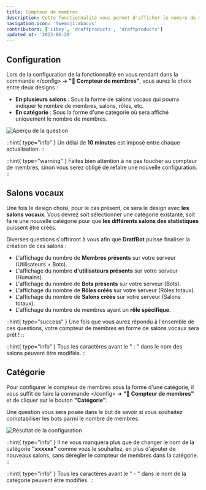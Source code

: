 ```yaml
---
title: Compteur de membres
description: Cette fonctionnalité vous permet d'afficher le nombre de membres présents sur votre serveur.
navigation.icon: 'twemoji:abacus'
contributors: ['iibey', 'draftproducts', 'draftproducts']
updated_at: '2023-06-28'
---
```


## Configuration

Lors de la configuration de la fonctionnalité en vous rendant dans la commande \</config> ➜ **"🧮 Compteur de membres"**, vous aurez le choix entre deux designs :

- **En plusieurs salons** : Sous la forme de salons vocaux qui pourra indiquer le nombre de membres, salons, rôles, etc.
- **En catégorie** : Sous la forme d'une catégorie où sera affiché uniquement le nombre de membres.

![Aperçu de la question](../assets/membercount/membercount1.png)

::hint{ type="info" }
  Un délai de **10 minutes** est imposé entre chaque actualisation.
::

::hint{ type="warning" }
  Faites bien attention à ne pas toucher au compteur de membres, sinon vous serez obligé de refaire une nouvelle configuration.
::

## Salons vocaux

Une fois le design choisi, pour le cas présent, ce sera le design avec **les salons vocaux**. Vous devrez soit sélectionner une catégorie existante, soit faire une nouvelle catégorie pour que **les différents salons des statistiques** puissent être créés.

Diverses questions s'offriront à vous afin que **DratfBot** puisse finaliser la création de ces salons :

- L'affichage du nombre de **Membres présents** sur votre serveur (Utilisateurs + Bots).
- L'affichage du nombre **d'utilisateurs présents** sur votre serveur (Humains).
- L'affichage du nombre de **Bots présents** sur votre serveur (Bots).
- L'affichage du nombre de **Rôles créés** sur votre serveur (Rôles totaux).
- L'affichage du nombre de **Salons créés** sur votre serveur (Salons totaux).
- L'affichage du nombre de membres ayant un **rôle spécifique**.

::hint{ type="success" }
  Une fois que vous aurez répondu à l'ensemble de ces questions, votre compteur de membres en forme de salons vocaux sera prêt !
::

::hint{ type="info" }
  Tous les caractères avant le " : " dans le nom des salons peuvent être modifiés.
::

## Catégorie

Pour configurer le compteur de membres sous la forme d'une catégorie, il vous suffit de faire la commande \</config> ➜ **"🧮 Compteur de membres"** et de cliquer sur le bouton **"Catégorie"**.

Une question vous sera posée dans le but de savoir si vous souhaitez comptabiliser les bots parmi le nombre de membres.

![Résultat de la configuration](../assets/membercount/categorycount.png)

::hint{ type="info" }
  Il ne vous manquera plus que de changer le nom de la catégorie **"xxxxxx"** comme vous le souhaitez, en plus d'ajouter de nouveaux salons, sans dérégler le compteur de membres dans la catégorie.
::

::hint{ type="info" }
  Tous les caractères avant le " - " dans le nom de la catégorie peuvent être modifiés.
::
